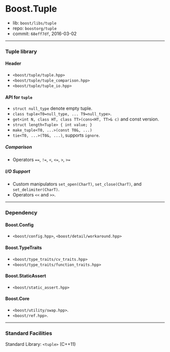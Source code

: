 # Boost.Tuple

* lib: `boost/libs/tuple`
* repo: `boostorg/tuple`
* commit: `68eff7df`, 2016-03-02

------
### Tuple library

#### Header

* `<boost/tuple/tuple.hpp>`
* `<boost/tuple/tuple_comparison.hpp>`
* `<boost/tuple/tuple_io.hpp>`

#### API for `tuple`

* `struct null_type` denote empty tuple.
* `class tuple<T0=null_type, ... T9=null_type>`.
* `get<int N, class HT, class TT>(cons<HT, TT>& c)` and const version.
* `struct length<Tuple> { int value; }`
* `make_tuple<T0, ...>(const T0&, ...)`
* `tie<T0, ...>(T0&, ...)`, supports `ignore`.

##### Comparison
* Operators `==`, `!=`, `<`, `<=`, `>`, `>=`

##### I/O Support
* Custom manipulators `set_open(CharT)`, `set_close(CharT)`, and `set_delimiter(CharT)`.
* Operators `<<` and `>>`.

------
### Dependency

#### Boost.Config

* `<boost/config.hpp>`, `<boost/detail/workaround.hpp>`

#### Boost.TypeTraits

* `<boost/type_traits/cv_traits.hpp>`
* `<boost/type_traits/function_traits.hpp>`

#### Boost.StaticAssert

* `<boost/static_assert.hpp>`

#### Boost.Core

* `<boost/utility/swap.hpp>`.
* `<boost/ref.hpp>`.

------
### Standard Facilities

Standard Library: `<tuple>` (C++11)
